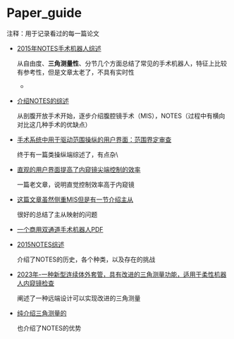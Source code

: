 # Paper_guide

注释：用于记录看过的每一篇论文

* [2015年NOTES手术机器人综述](https://link.springer.com/article/10.1007/s00464-014-3816-z)

  从自由度、**三角测量性**、分节几个方面总结了常见的手术机器人，特征上比较有参考性，但是文章太老了，不具有实时性

  * 

* [介绍NOTES的综述](https://journals.lww.com/annalsofsurgery/pages/articleviewer.aspx?year=2008&issue=04000&article=00005&type=Fulltext)

  从剖腹开放手术开始，逐步介绍腹腔镜手术（MIS），NOTES（过程中有横向对比这几种手术的优缺点）

* [手术系统中用于驱动范围操纵的用户界面：范围界定审查](https://link.springer.com/article/10.1007/s00464-023-09981-0)

  终于有一篇类操纵端综述了，有点杂\

* [直观的用户界面提高了内窥镜尖端控制的效率](https://link.springer.com/article/10.1007/s00464-014-3510-1)

  一篇老文章，说明直觉控制效率高于内窥镜

* [这篇文章虽然侧重MIS但是有一节介绍主从](https://ieeexplore.ieee.org/abstract/document/9779312)

  很好的总结了主从映射的问题

* [一个商用双通道手术机器人PDF](https://eaes.eu/wp-content/uploads/2016/11/FORGIONE_NOTES_and_TEM.pdf)

* [2015NOTES综述](https://academic.oup.com/bjs/article/102/2/e73/6141439#228305613)

  介绍了NOTES的历史，各个种类，以及存在的挑战

* [2023年-一种新型连续体外套管，具有改进的三角测量功能，适用于柔性机器人内窥镜检查](https://ieeexplore.ieee.org/abstract/document/10180212)

  阐述了一种远端设计可以实现改进的三角测量

* [纯介绍三角测量的](https://link.springer.com/article/10.1007/s00464-011-1650-0)

  也介绍了NOTES的优势

  

  

  

  

  

